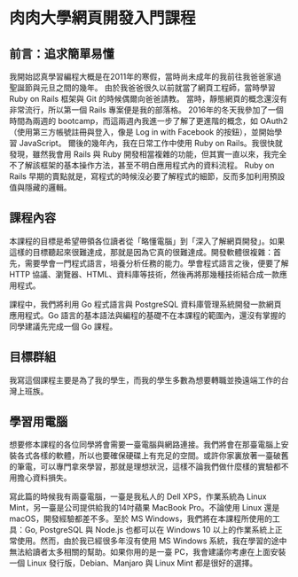 # 肉肉大學網頁開發入門課程

## 前言：追求簡單易懂

我開始認真學習編程大概是在2011年的寒假，當時尚未成年的我前往我爸爸家過聖誕節與元旦之間的幾年。
由於我爸爸很久以前就當了網頁工程師，當時學習 Ruby on Rails 框架與 Git 的時候偶爾向爸爸請教。
當時，靜態網頁的概念還沒有非常流行，所以第一個 Rails 專案便是我的部落格。
2016年的冬天我參加了一個時間為兩週的 bootcamp，而這兩週內我進一步了解了更進階的概念，如 OAuth2（使用第三方帳號註冊與登入，像是 Log in with Facebook 的按鈕），並開始學習 JavaScript。
爾後的幾年內，我在日常工作中使用 Ruby on Rails。我很快就發現，雖然我會用 Rails 與 Ruby 開發相當複雜的功能，但其實一直以來，我完全不了解該框架的基本操作方法，甚至不明白應用程式內的資料流程。
Ruby on Rails 早期的賣點就是，寫程式的時候沒必要了解程式的細節，反而多加利用預設值與隱藏的邏輯。

## 課程內容

本課程的目標是希望帶領各位讀者從「略懂電腦」到「深入了解網頁開發」。如果這樣的目標聽起來很難達成，那就是因為它真的很難達成。開發軟體很複雜：首先，需要學會一門程式語言，培養分析任務的能力。學會程式語言之後，便要了解 HTTP 協議、瀏覽器、HTML、資料庫等技術，然後再將那幾種技術結合成一款應用程式。

課程中，我們將利用 Go 程式語言與 PostgreSQL 資料庫管理系統開發一款網頁應用程式。Go 語言的基本語法與編程的基礎不在本課程的範圍內，還沒有掌握的同學建議先完成一個 Go 課程。

## 目標群組

我寫這個課程主要是為了我的學生，而我的學生多數為想要轉職並換遠端工作的台灣上班族。

## 學習用電腦

想要修本課程的各位同學將會需要一臺電腦與網路連接。我們將會在那臺電腦上安裝各式各樣的軟體，所以也要確保硬碟上有充足的空間。或許你家裏放著一臺破舊的筆電，可以專門拿來學習，那就是理想狀況，這樣不論我們做什麼樣的實驗都不用擔心資料損失。

寫此篇的時候我有兩臺電腦，一臺是我私人的 Dell XPS，作業系統為 Linux Mint，另一臺是公司提供給我的14吋蘋果 MacBook Pro。不論使用 Linux 還是 macOS，開發經驗都差不多。至於 MS Windows，我們將在本課程所使用的工具：Go, PostgreSQL 與 Node.js 也都可以在 Windows 10 以上的作業系統上正常使用。然而，由於我已經很多年沒有使用 MS Windows 系統，我在學習的途中無法給讀者太多相關的幫助。如果你用的是一臺 PC，我會建議你考慮在上面安裝一個 Linux 發行版，Debian、Manjaro 與 Linux Mint 都是很好的選擇。
